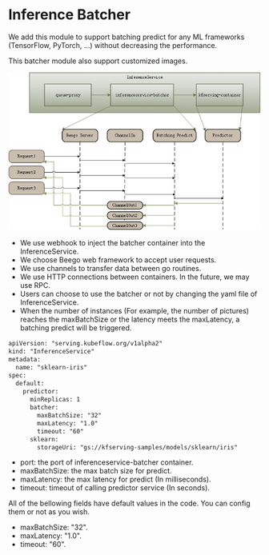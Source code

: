# Inference Batcher

We add this module to support batching predict for any ML frameworks (TensorFlow, PyTorch, ...) without decreasing the performance.

This batcher module also support customized images.

![Batcher](../../diagrams/batcher.jpg)

* We use webhook to inject the batcher container into the InferenceService. 
* We choose Beego web framework to accept user requests.
* We use channels to transfer data between go routines.
* We use HTTP connections between containers. In the future, we may use RPC.
* Users can choose to use the batcher or not by changing the yaml file of InferenceService.
* When the number of instances (For example, the number of pictures) reaches the maxBatchSize or the latency meets the maxLatency, a batching predict will be triggered.
```
apiVersion: "serving.kubeflow.org/v1alpha2"
kind: "InferenceService"
metadata:
  name: "sklearn-iris"
spec:
  default:
    predictor:
      minReplicas: 1
      batcher:
        maxBatchSize: "32"
        maxLatency: "1.0"
        timeout: "60"
      sklearn:
        storageUri: "gs://kfserving-samples/models/sklearn/iris"
```
* port: the port of inferenceservice-batcher container.
* maxBatchSize: the max batch size for predict.
* maxLatency: the max latency for predict (In milliseconds).
* timeout: timeout of calling predictor service (In seconds).

All of the bellowing fields have default values in the code. You can config them or not as you wish.
* maxBatchSize: "32".
* maxLatency: "1.0".
* timeout: "60".
